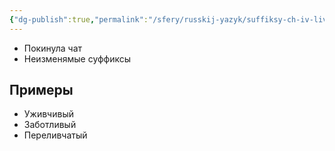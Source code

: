 ```yaml
---
{"dg-publish":true,"permalink":"/sfery/russkij-yazyk/suffiksy-ch-iv-liv-ch-at/","tags":["Русский"]}
---
```


- Покинула чат 
- Неизменямые суффиксы 
## Примеры
- Уживчивый
- Заботливый
- Переливчатый 